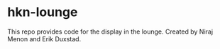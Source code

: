 # hkn-lounge
This repo provides code for the display in the lounge. Created by Niraj Menon and Erik Duxstad. 
